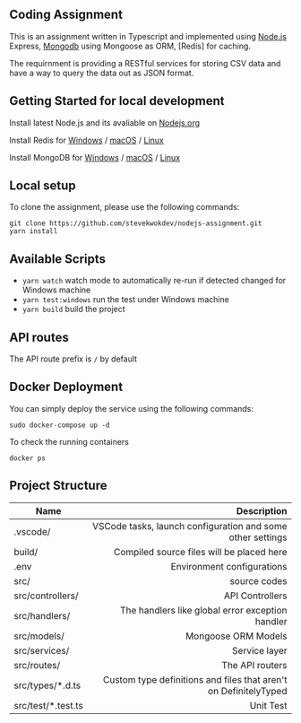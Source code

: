 ## Coding Assignment

This is an assignment written in Typescript and implemented using [Node.js](https://nodejs.org/en/) Express, [Mongodb](https://www.mongodb.com/) using Mongoose as ORM, [Redis] for caching.

The requirnment is providing a RESTful services for storing CSV data and have a way to query the data out as JSON format.

## Getting Started for local development

Install latest Node.js and its avaliable on [Nodejs.org](https://nodejs.org/en/)

Install Redis for [Windows](https://redis.io/docs/getting-started/installation/install-redis-on-windows/) / [macOS](https://redis.io/docs/getting-started/installation/install-redis-on-mac-os/) / [Linux](https://redis.io/docs/getting-started/installation/install-redis-on-linux/)

Install MongoDB for [Windows](https://www.mongodb.com/docs/manual/tutorial/install-mongodb-on-windows/) / [macOS](https://www.mongodb.com/docs/manual/tutorial/install-mongodb-on-os-x/) / [Linux](https://www.mongodb.com/docs/manual/administration/install-on-linux/)

## Local setup

To clone the assignment, please use the following commands:

```
git clone https://github.com/stevekwokdev/nodejs-assignment.git
yarn install
```

## Available Scripts

- `yarn watch` watch mode to automatically re-run if detected changed for Windows machine
- `yarn test:windows` run the test under Windows machine
- `yarn build` build the project

## API routes

The API route prefix is `/` by default

## Docker Deployment

You can simply deploy the service using the following commands:

```
sudo docker-compose up -d
```

To check the running containers

```
docker ps
```

## Project Structure

| Name                |                                                      Description |
| ------------------- | ---------------------------------------------------------------: |
| .vscode/            |       VSCode tasks, launch configuration and some other settings |
| build/              |                        Compiled source files will be placed here |
| .env                |                                       Environment configurations |
| src/                |                                                     source codes |
| src/controllers/    |                                                  API Controllers |
| src/handlers/       |                 The handlers like global error exception handler |
| src/models/         |                                              Mongoose ORM Models |
| src/services/       |                                                    Service layer |
| src/routes/         |                                                  The API routers |
| src/types/\*.d.ts   | Custom type definitions and files that aren't on DefinitelyTyped |
| src/test/\*.test.ts |                                                        Unit Test |
